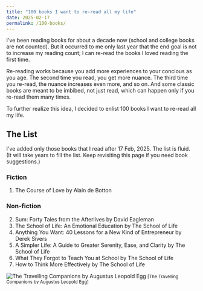 ```yaml
---
title: "100 books I want to re-read all my life"
date: 2025-02-17
permalink: /100-books/
---
```


I've been reading books for about a decade now (school and college books are not counted). But it occurred to me only last year that the end goal is not to increase my reading count; I can re-read the books I loved reading the first time.

Re-reading works because you add more experiences to your concious as you age. The second time you read, you get more nuance. The third time you re-read, the nuance increases even more, and so on. And some classic books are meant to be imbibed, not just read, which can happen only if you re-read them many times.

To further realize this idea, I decided to enlist 100 books I want to re-read all my life.

## The List
I've added only those books that I read after 17 Feb, 2025. The list is fluid. (It will take years to fill the list. Keep revisiting this page if you need book suggestions.)

### Fiction

1. The Course of Love by Alain de Botton

### Non-fiction

2. Sum: Forty Tales from the Afterlives by David Eagleman
3. The School of Life: An Emotional Education by The School of Life
4. Anything You Want: 40 Lessons for a New Kind of Entrepreneur by Derek Sivers
5. A Simpler Life: A Guide to Greater Serenity, Ease, and Clarity by The School of Life
6. What They Forgot to Teach You at School by The School of Life
7. How to Think More Effectively by The School of Life

![The Travelling Companions by Augustus Leopold Egg](https://upload.wikimedia.org/wikipedia/commons/thumb/b/b1/Augustus_Leopold_Egg_-_The_Travelling_Companions_-_Google_Art_Project.jpg/722px-Augustus_Leopold_Egg_-_The_Travelling_Companions_-_Google_Art_Project.jpg)
<small>[The Travelling Companions by Augustus Leopold Egg]</small>

